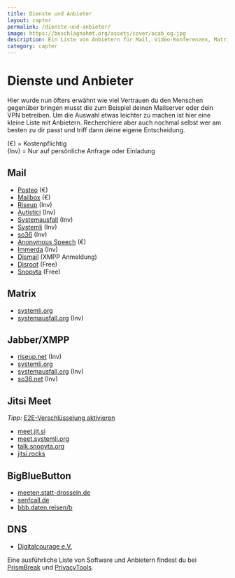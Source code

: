 ```yaml
---
title: Dienste und Anbieter
layout: capter
permalink: /dienste-und-anbieter/
image: https://beschlagnahmt.org/assets/cover/acab_og.jpg
description: Ein Liste von Anbietern für Mail, Video-Konferenzen, Matrix- und XMPP-Server. 
category: capter
---
```

# Dienste und Anbieter
Hier wurde nun öfters erwähnt wie viel Vertrauen du den Menschen gegenüber bringen musst die zum Beispiel deinen Mailserver oder dein VPN betreiben.
Um die Auswahl etwas leichter zu machen ist hier eine kleine Liste mit Anbietern.
Recherchiere aber auch nochmal selbst wer am besten zu dir passt und triff dann deine eigene Entscheidung.   

(€) = Kostenpflichtig   
(Inv) = Nur auf persönliche Anfrage oder Einladung

## Mail
- [Posteo](https://posteo.de) (€)
- [Mailbox](https://mailbox.org) (€)
- [Riseup](https://riseup.net) (Inv)
- [Autistici](https://autistici.org) (Inv)
- [Systemausfall](https://systemausfall.org) (Inv)
- [Systemli](https://systemli.org) (Inv)
- [so36](https://so36.net) (Inv)
- [Anonymous Speech](https://anonymousspeech.com) (€)
- [Immerda](https://immerda.ch) (Inv)
- [Dismail](https://dismail.de) (XMPP Anmeldung)
- [Disroot](https://disroot.org) (Free)
- [Snopyta](https://snopyta.org) (Free)

## Matrix
- [systemli.org](https://systemli.org/service/matrix/)
- [systemausfall.org](https://systemausfall.org/dienste/matrix) (Inv)

## Jabber/XMPP
- [riseup.net](https://riseup.net) (Inv)
- [systemli.org](https://systemli.org/service/xmpp/)
- [systemausfall.org](https://systemausfall.org) (Inv)
- [so36.net](https://so36.net) (Inv)

## Jitsi Meet
_Tipp:_ [E2E-Verschlüsselung aktivieren](https://simplemeeting.de/de/videokonferenz/encryption.php)   
- [meet.jit.si](https://meet.jit.si)
- [meet.systemli.org](https://meet.systemli.org/)
- [talk.snopyta.org](https://talk.snopyta.org)
- [jitsi.rocks](https://jitsi.rocks)

## BigBlueButton
- [meeten.statt-drosseln.de](https://meeten.statt-drosseln.de)
- [senfcall.de](https://senfcall.de)
- [bbb.daten.reisen/b](https://bbb.daten.reisen/b)

## DNS
- [Digitalcourage e.V.](https://digitalcourage.de/support/zensurfreier-dns-server) 

Eine ausführliche Liste von Software und Anbietern findest du bei [PrismBreak](https://prism-break.org/de/) und [PrivacyTools](https://www.privacytools.io/).
